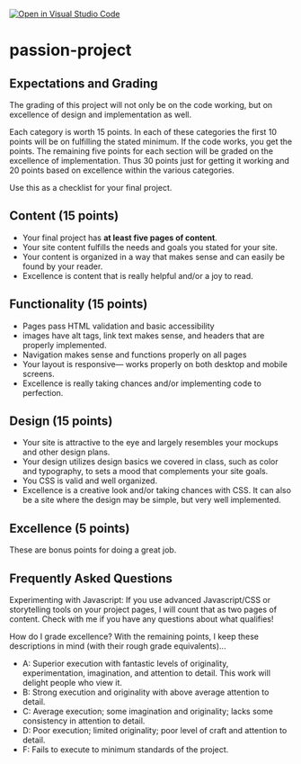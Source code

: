 [![Open in Visual Studio Code](https://classroom.github.com/assets/open-in-vscode-c66648af7eb3fe8bc4f294546bfd86ef473780cde1dea487d3c4ff354943c9ae.svg)](https://classroom.github.com/online_ide?assignment_repo_id=7601605&assignment_repo_type=AssignmentRepo)
# passion-project

## Expectations and Grading
The grading of this project will not only be on the code working, but on excellence of design and implementation as well. 

Each category is worth 15 points. In each of these categories the first 10 points will be on fulfilling the stated minimum. If the code works, you get the points. The remaining five points for each section will be graded on the excellence of implementation. Thus 30 points just for getting it working and 20 points based on excellence within the various categories.

Use this as a checklist for your final project.

## Content (15 points)
- Your final project has **at least five pages of content**.
- Your site content fulfills the needs and goals you stated for your site.
- Your content is organized in a way that makes sense and can easily be found by your reader.
- Excellence is content that is really helpful and/or a joy to read.

## Functionality (15 points)
- Pages pass HTML validation and basic accessibility
- images have alt tags, link text makes sense, and headers that are properly implemented.
- Navigation makes sense and functions properly on all pages
- Your layout is responsive— works properly on both desktop and mobile screens.
- Excellence is really taking chances and/or implementing code to perfection.

## Design (15 points)
- Your site is attractive to the eye and largely resembles your mockups and other design plans.
- Your design utilizes design basics we covered in class, such as color and typography, to sets a mood that complements your site goals.
- You CSS is valid and well organized.
- Excellence is a creative look and/or taking chances with CSS. It can also be a site where the design may be simple, but very well implemented.

## Excellence (5 points)
These are bonus points for doing a great job.

## Frequently Asked Questions

Experimenting with Javascript: If you use advanced Javascript/CSS or storytelling tools on your project pages, I will count that as two pages of content. Check with me if you have any questions about what qualifies!

How do I grade excellence? With the remaining points, I keep these descriptions in mind (with their rough grade equivalents)...
- A: Superior execution with fantastic levels of originality, experimentation, imagination, and attention to detail. This work will delight people who view it.
- B: Strong execution and originality with above average attention to detail.
- C: Average execution; some imagination and originality; lacks some consistency in attention to detail.
- D: Poor execution; limited originality; poor level of craft and attention to detail.
- F: Fails to execute to minimum standards of the project.
